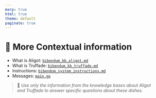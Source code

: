 ```yaml
---
marp: true
html: true
theme: default
paginate: true
---
```

<style>
.dodgerblue {
  color: dodgerblue;
}
</style>
# 🤖 More Contextual information

- What is Aligot: [`bibendum_kb_aligot.md`](/106-agentic-compose-bot-aligot-truffade/bibendum/data/bibendum_kb_aligot.md)
- What is Truffade: [`bibendum_kb_truffade.md`](/106-agentic-compose-bot-aligot-truffade/bibendum/data/bibendum_kb_truffade.md)
- Instructions: [`bibendum_system_instructions.md`](/106-agentic-compose-bot-aligot-truffade/bibendum/data/bibendum_system_instructions.md) 
- Messages: [`main.go`](/106-agentic-compose-bot-aligot-truffade/bibendum/main.go#L49)
> 🤚 *Use only the information from the knowledge bases about Aligot and Truffade to answer specific questions about these dishes.*
